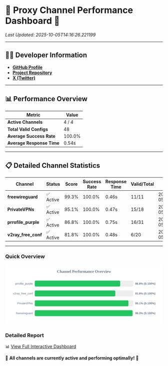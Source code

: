 # 🌟 Proxy Channel Performance Dashboard 🌟

_Last Updated: 2025-10-05T14:16:26.221199_

---

## 👩‍💻 Developer Information

- **[GitHub Profile](https://github.com/4n0nymou3)**  
- **[Project Repository](https://github.com/4n0nymou3/multi-proxy-config-fetcher)**  
- **[X (Twitter)](https://x.com/4n0nymou3)**  

---

## 📊 Performance Overview

| Metric                | Value       |
|-----------------------|-------------|
| **Active Channels**   | 4 / 4       |
| **Total Valid Configs** | 48          |
| **Average Success Rate** | 100.0%      |
| **Average Response Time** | 0.54s       |

---

## 📋 Detailed Channel Statistics

| Channel          | Status     | Score  | Success Rate | Response Time | Valid/Total | Last Success               |
|------------------|------------|--------|--------------|---------------|-------------|----------------------------|
| **freewireguard**  | ✅ Active  | 99.3%  | 100.0% | 0.46s         | 11/11       | 2025-10-05T14:16:26.219395 |
| **PrivateVPNs**  | ✅ Active  | 95.1%  | 100.0% | 0.47s         | 15/18       | 2025-10-05T14:16:25.735299 |
| **prrofile_purple**  | ✅ Active  | 86.8%  | 100.0% | 0.75s         | 16/31       | 2025-10-05T14:16:24.673035 |
| **v2ray_free_conf**  | ✅ Active  | 81.8%  | 100.0% | 0.48s         | 6/20       | 2025-10-05T14:16:25.226053 |

---

### Quick Overview
<div align="center">
  <a href="https://raw.githubusercontent.com/nullluser/NullRepo/refs/heads/main/assets/channel_stats_chart.svg">
    <img src="https://raw.githubusercontent.com/nullluser/NullRepo/refs/heads/main/assets/channel_stats_chart.svg" alt="Source Performance Statistics" width="800">
  </a>
</div>

### Detailed Report
📊 [View Full Interactive Dashboard](https://htmlpreview.github.io/?https://github.com/nullluser/NullRepo/blob/main/assets/performance_report.html)

🎉 **All channels are currently active and performing optimally!** 🎉
